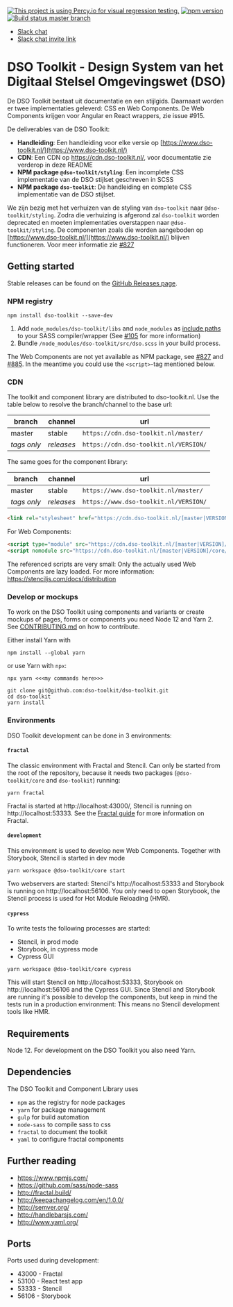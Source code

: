 [![This project is using Percy.io for visual regression testing.](https://percy.io/static/images/percy-badge.svg)](https://percy.io/dso-toolkit/dso-toolkit) [![npm version](http://img.shields.io/npm/v/dso-toolkit.svg)](https://npmjs.org/package/dso-toolkit "View this project on npm") [![Build status master branch](https://img.shields.io/travis/com/dso-toolkit/dso-toolkit/master)](https://travis-ci.com/dso-toolkit/dso-toolkit)


* [Slack chat](https://dso-toolkit.slack.com/)
* [Slack chat invite link](https://join.slack.com/t/dso-toolkit/shared_invite/enQtNDA5Mjk5MTU5MDEyLTk5OWFmMWYwODlhMmRhMzMzN2E1NzZhNmQwYzhiNDliZGQ0NGMxMmE4MzkxM2U2NjZjNzNmZDQ0YmY3YTRiNTg)

# DSO Toolkit - Design System van het Digitaal Stelsel Omgevingswet (DSO)

De DSO Toolkit bestaat uit documentatie en een stijlgids. Daarnaast worden er twee implementaties geleverd: CSS en Web Components. De Web Components krijgen voor Angular en React wrappers, zie issue #915.

De deliverables van de DSO Toolkit:
* **Handleiding**: Een handleiding voor elke versie op [https://www.dso-toolkit.nl/](https://www.dso-toolkit.nl/)
* **CDN**: Een CDN op https://cdn.dso-toolkit.nl/, voor documentatie zie verderop in deze README
* **NPM package `@dso-toolkit/styling`**: Een incomplete CSS implementatie van de DSO stijlset geschreven in SCSS
* **NPM package `dso-toolkit`**: De handleiding en complete CSS implementatie van de DSO stijlset.

We zijn bezig met het verhuizen van de styling van `dso-toolkit` naar `@dso-toolkit/styling`. Zodra die verhuizing is afgerond zal `dso-toolkit` worden deprecated en moeten implementaties overstappen naar `@dso-toolkit/styling`. De componenten zoals die worden aangeboden op [https://www.dso-toolkit.nl/](https://www.dso-toolkit.nl/) blijven functioneren. Voor meer informatie zie [#827](https://github.com/dso-toolkit/dso-toolkit/issues/#827)

## Getting started

Stable releases can be found on the [GitHub Releases page](https://github.com/dso-toolkit/dso-toolkit/releases).

### NPM registry

```
npm install dso-toolkit --save-dev
```

1. Add `node_modules/dso-toolkit/libs` and `node_modules` as [include paths](https://github.com/sass/node-sass#includepaths) to your SASS compiler/wrapper (See [#105](https://github.com/dso-toolkit/dso-toolkit/issues/105) for more information)
2. Bundle `/node_modules/dso-toolkit/src/dso.scss` in your build process.

The Web Components are not yet available as NPM package, see [#827](https://github.com/dso-toolkit/dso-toolkit/issues/827) and [#885](https://github.com/dso-toolkit/dso-toolkit/issues/885). In the meantime you could use the `<script>`-tag mentioned below.

### CDN

The toolkit and component library are distributed to dso-toolkit.nl. Use the table below to resolve the branch/channel to the base url:

| branch      | channel    | url                                    |
|-------------|------------|----------------------------------------|
| master      | stable     | `https://cdn.dso-toolkit.nl/master/`   |
| *tags only* | *releases* | `https://cdn.dso-toolkit.nl/VERSION/`  |

The same goes for the component library:

| branch      | channel    | url                                    |
|-------------|------------|----------------------------------------|
| master      | stable     | `https://www.dso-toolkit.nl/master/`   |
| *tags only* | *releases* | `https://www.dso-toolkit.nl/VERSION/`  |

```html
<link rel="stylesheet" href="https://cdn.dso-toolkit.nl/[master|VERSION]/styles/dso.css" />
```

For Web Components:

```html
<script type="module" src="https://cdn.dso-toolkit.nl/[master|VERSION]/core/dso-toolkit.esm.js"></script>
<script nomodule src="https://cdn.dso-toolkit.nl/[master|VERSION]/core/dso-toolkit.js"></script>
```

The referenced scripts are very small: Only the actually used Web Components are lazy loaded. For more information: https://stenciljs.com/docs/distribution

### Develop or mockups
To work on the DSO Toolkit using components and variants or create mockups of pages, forms or components you need Node 12 and Yarn 2. See [CONTRIBUTING.md](CONTRIBUTING.md) on how to contribute.

Either install Yarn with

```
npm install --global yarn
```

or use Yarn with `npx`:

```
npx yarn <<<my commands here>>>
```

```
git clone git@github.com:dso-toolkit/dso-toolkit.git
cd dso-toolkit
yarn install
```

### Environments

DSO Toolkit development can be done in 3 environments:

#### `fractal`
The classic environment with Fractal and Stencil. Can only be started from the root of the repository, because it needs two packages (`@dso-toolkit/core` and `dso-toolkit`) running:

```
yarn fractal
```

Fractal is started at http://localhost:43000/, Stencil is running on http://localhost:53333. See the [Fractal guide](https://fractal.build/) for more information on Fractal.

#### `development`
This environment is used to develop new Web Components. Together with Storybook, Stencil is started in dev mode

```
yarn workspace @dso-toolkit/core start
```

Two webservers are started: Stencil's http://localhost:53333 and Storybook is running on http://localhost:56106. You only need to open Storybook, the Stencil process is used for Hot Module Reloading (HMR).

#### `cypress`
To write tests the following processes are started:

* Stencil, in prod mode
* Storybook, in cypress mode
* Cypress GUI

```
yarn workspace @dso-toolkit/core cypress
```

This will start Stencil on http://localhost:53333, Storybook on http://localhost:56106 and the Cypress GUI. Since Stencil and Storybook are running it's possible to develop the components, but keep in mind the tests run in a production environment: This means no Stencil development tools like HMR.

## Requirements
Node 12. For development on the DSO Toolkit you also need Yarn.

## Dependencies
The DSO Toolkit and Component Library uses
* `npm` as the registry for node packages
* `yarn` for package management
* `gulp` for build automation
* `node-sass` to compile sass to css
* `fractal` to document the toolkit
* `yaml` to configure fractal components

## Further reading
* https://www.npmjs.com/
* https://github.com/sass/node-sass
* http://fractal.build/
* http://keepachangelog.com/en/1.0.0/
* http://semver.org/
* http://handlebarsjs.com/
* http://www.yaml.org/

## Ports

Ports used during development:

* 43000 - Fractal
* 53100 - React test app
* 53333 - Stencil
* 56106 - Storybook
